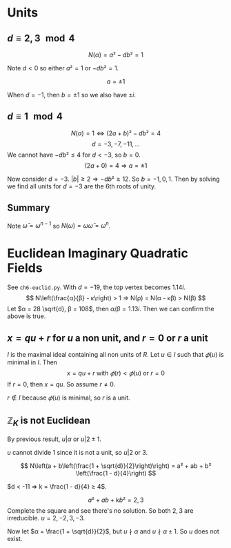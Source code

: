 # Units

## $d ≡ 2, 3 \mod 4$

$$N(α) = a² - db² = 1$$

Note $d < 0$ so either $a² = 1$ or $-db² = 1$.

$$a = ±1$$

When $d = -1$, then $b = ±1$ so we also have $±i$.

## $d ≡ 1 \mod 4$

$$N(α) = 1 ⇔ (2a + b)² - db² = 4$$
$$d = -3, -7, -11, …$$
We cannot have $-db² ≤ 4$ for $d < -3$, so $b = 0$.
$$(2a + 0) = 4 ⇒ a = ±1$$

Now consider $d = -3$. $|b| ≥ 2 ⇒ -db² ≥ 12$.
So $b = -1, 0, 1$.
Then by solving we find all units for $d = -3$ are
the 6th roots of unity.

## Summary

Note $\bar{ω} = ω^{n - 1}$ so $N(ω) = ω \bar{ω} = ω^n$.

# Euclidean Imaginary Quadratic Fields

See `ch6-euclid.py`. With $d = -19$, the top vertex becomes
$1.14i$.
$$ N\left(\frac{α}{β} - κ\right) > 1 ⇒ N(ρ) = N(α - κβ) > N(β) $$
Let $α = 28 \sqrt{d}, β = 108$, then $α/β = 1.13i$. Then we
can confirm the above is true.

## $x = qu + r$ for $u$ a non unit, and $r = 0$ or $r$ a unit

$I$ is the maximal ideal containing all non units of $R$.
Let $u ∈ I$ such that $𝜙(u)$ is minimal in $I$. Then
$$ x = qu + r \textrm{ with } 𝜙(r) < 𝜙(u) \textrm{ or } r = 0 $$
If $r = 0$, then $x = qu$. So assume $r ≠ 0$.

$r ∉ I$ because $𝜙(u)$ is minimal, so $r$ is a unit.

## $ℤ_K$ is not Euclidean

By previous result, $u | α$ or $u | 2 ± 1$.

$u$ cannot divide $1$ since it is not a unit, so $u | 2$ or $3$.

$$ N\left(a + b\left(\frac{1 + \sqrt{d}}{2}\right)\right) = a² + ab + b² \left(\frac{1 - d}{4}\right) $$

$d < -11 ⇒ k = \frac{1 - d}{4} ≥ 4$.

$$ a² + ab + kb² = 2, 3 $$
Complete the square and see there's no solution. So both $2, 3$ are irreducible.
$u = 2, -2, 3, -3$.

Now let $α = \frac{1 + \sqrt{d}}{2}$, but $u \nmid α$ and $u \nmid α ± 1$.
So $u$ does not exist.
